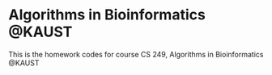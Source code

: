 # Algorithms in Bioinformatics @KAUST

This is the homework codes for course CS 249, Algorithms in Bioinformatics @KAUST
